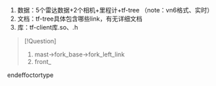

1. 数据：5个雷达数据+2个相机+里程计+tf-tree  （note：vn6格式、实时）
2. 文档：tf-tree具体包含哪些link，有无详细文档
3. 库：tf-client库.so、.h





>[!Question]
>1. mast->fork_base->fork_left_link
>2. front_


endeffoctortype 